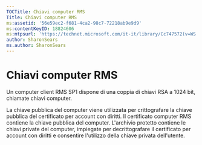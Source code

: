 ```yaml
---
TOCTitle: Chiavi computer RMS
Title: Chiavi computer RMS
ms:assetid: '56e59ec2-f681-4ca2-98c7-72218ab9e9d9'
ms:contentKeyID: 18824606
ms:mtpsurl: 'https://technet.microsoft.com/it-it/library/Cc747572(v=WS.10)'
author: SharonSears
ms.author: SharonSears
---
```


Chiavi computer RMS
===================

Un computer client RMS SP1 dispone di una coppia di chiavi RSA a 1024 bit, chiamate chiavi computer.

La chiave pubblica del computer viene utilizzata per crittografare la chiave pubblica del certificato per account con diritti. Il certificato computer RMS contiene la chiave pubblica del computer. L'archivio protetto contiene le chiavi private del computer, impiegate per decrittografare il certificato per account con diritti e consentire l'utilizzo della chiave privata dell'utente.
